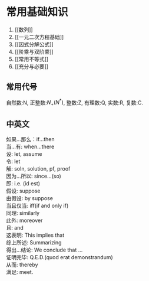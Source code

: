 # 常用基础知识
1. [[数列]]
2. [[一元二次方程基础]]
3. [[因式分解公式]]
4. [[阶乘与双阶乘]]
5. [[常用不等式]]
6. [[充分与必要]]

## 常用代号
自然数:N, 正整数:$N_+(N^*)$, 整数:Z, 有理数:Q, 实数:R, 复数:C. 

## 中英文
如果...那么：if...then  
当...有: when...there  
设: let, assume  
令: let  
解: soln, solution, pf, proof  
因为...所以: since...(so)  
即: i.e. (id est)  
假设: suppose  
由假设: by suppose  
当且仅当: iff(if and only if)  
同理: similarly  
此外: moreover  
且: and  
这表明: This implies that  
综上所述: Summarizing  
得出...结论: We conclude that ...  
证明完毕: Q.E.D.(quod erat demonstrandum)  
从而: thereby  
满足: meet. 